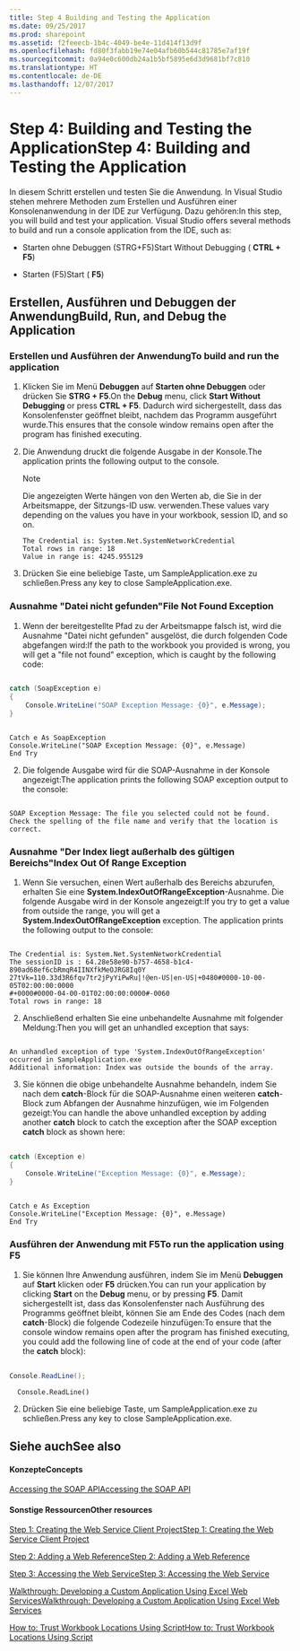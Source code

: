 ```yaml
---
title: Step 4 Building and Testing the Application
ms.date: 09/25/2017
ms.prod: sharepoint
ms.assetid: f2feeecb-1b4c-4049-be4e-11d414f13d9f
ms.openlocfilehash: fd80f3fabb19e74e04afb60b544c81785e7af19f
ms.sourcegitcommit: 0a94e0c600db24a1b5bf5895e6d3d9681bf7c810
ms.translationtype: HT
ms.contentlocale: de-DE
ms.lasthandoff: 12/07/2017
---
```

# <a name="step-4-building-and-testing-the-application"></a><span data-ttu-id="06a76-102">Step 4: Building and Testing the Application</span><span class="sxs-lookup"><span data-stu-id="06a76-102">Step 4: Building and Testing the Application</span></span>

<span data-ttu-id="06a76-p101">In diesem Schritt erstellen und testen Sie die Anwendung. In Visual Studio stehen mehrere Methoden zum Erstellen und Ausführen einer Konsolenanwendung in der IDE zur Verfügung. Dazu gehören:</span><span class="sxs-lookup"><span data-stu-id="06a76-p101">In this step, you will build and test your application. Visual Studio offers several methods to build and run a console application from the IDE, such as:</span></span>
  
    
    


- <span data-ttu-id="06a76-105">Starten ohne Debuggen (STRG+F5)</span><span class="sxs-lookup"><span data-stu-id="06a76-105">Start Without Debugging ( **CTRL + F5**)</span></span>
    
  
- <span data-ttu-id="06a76-106">Starten (F5)</span><span class="sxs-lookup"><span data-stu-id="06a76-106">Start ( **F5**)</span></span>
    
  

## <a name="build-run-and-debug-the-application"></a><span data-ttu-id="06a76-107">Erstellen, Ausführen und Debuggen der Anwendung</span><span class="sxs-lookup"><span data-stu-id="06a76-107">Build, Run, and Debug the Application</span></span>


### <a name="to-build-and-run-the-application"></a><span data-ttu-id="06a76-108">Erstellen und Ausführen der Anwendung</span><span class="sxs-lookup"><span data-stu-id="06a76-108">To build and run the application</span></span>


1. <span data-ttu-id="06a76-109">Klicken Sie im Menü **Debuggen** auf **Starten ohne Debuggen** oder drücken Sie **STRG + F5**.</span><span class="sxs-lookup"><span data-stu-id="06a76-109">On the **Debug** menu, click **Start Without Debugging** or press **CTRL + F5**.</span></span> <span data-ttu-id="06a76-110">Dadurch wird sichergestellt, dass das Konsolenfenster geöffnet bleibt, nachdem das Programm ausgeführt wurde.</span><span class="sxs-lookup"><span data-stu-id="06a76-110">This ensures that the console window remains open after the program has finished executing.</span></span> 
    
  
2. <span data-ttu-id="06a76-111">Die Anwendung druckt die folgende Ausgabe in der Konsole.</span><span class="sxs-lookup"><span data-stu-id="06a76-111">The application prints the following output to the console.</span></span>
    
    > [!NOTE]
    > <span data-ttu-id="06a76-112">Die angezeigten Werte hängen von den Werten ab, die Sie in der Arbeitsmappe, der Sitzungs-ID usw. verwenden.</span><span class="sxs-lookup"><span data-stu-id="06a76-112">These values vary depending on the values you have in your workbook, session ID, and so on.</span></span> 

    ```
    The Credential is: System.Net.SystemNetworkCredential
    Total rows in range: 18
    Value in range is: 4245.955129
    ```

3. <span data-ttu-id="06a76-113">Drücken Sie eine beliebige Taste, um SampleApplication.exe zu schließen.</span><span class="sxs-lookup"><span data-stu-id="06a76-113">Press any key to close SampleApplication.exe.</span></span>
    
### <a name="file-not-found-exception"></a><span data-ttu-id="06a76-114">Ausnahme "Datei nicht gefunden"</span><span class="sxs-lookup"><span data-stu-id="06a76-114">File Not Found Exception</span></span>


1. <span data-ttu-id="06a76-115">Wenn der bereitgestellte Pfad zu der Arbeitsmappe falsch ist, wird die Ausnahme "Datei nicht gefunden" ausgelöst, die durch folgenden Code abgefangen wird:</span><span class="sxs-lookup"><span data-stu-id="06a76-115">If the path to the workbook you provided is wrong, you will get a "file not found" exception, which is caught by the following code:</span></span>
    
```cs
  
catch (SoapException e)
{
    Console.WriteLine("SOAP Exception Message: {0}", e.Message);
}
```


```VB.net
  
Catch e As SoapException
Console.WriteLine("SOAP Exception Message: {0}", e.Message)
End Try
```

2. <span data-ttu-id="06a76-116">Die folgende Ausgabe wird für die SOAP-Ausnahme in der Konsole angezeigt:</span><span class="sxs-lookup"><span data-stu-id="06a76-116">The application prints the following SOAP exception output to the console:</span></span>
    
```
  
SOAP Exception Message: The file you selected could not be found. Check the spelling of the file name and verify that the location is correct.

```


### <a name="index-out-of-range-exception"></a><span data-ttu-id="06a76-117">Ausnahme "Der Index liegt außerhalb des gültigen Bereichs"</span><span class="sxs-lookup"><span data-stu-id="06a76-117">Index Out Of Range Exception</span></span>


1. <span data-ttu-id="06a76-p103">Wenn Sie versuchen, einen Wert außerhalb des Bereichs abzurufen, erhalten Sie eine **System.IndexOutOfRangeException**-Ausnahme. Die folgende Ausgabe wird in der Konsole angezeigt:</span><span class="sxs-lookup"><span data-stu-id="06a76-p103">If you try to get a value from outside the range, you will get a **System.IndexOutOfRangeException** exception. The application prints the following output to the console:</span></span>
    
```
  
The Credential is: System.Net.SystemNetworkCredential
The sessionID is : 64.28e58e90-b757-4658-b1c4-890ad68ef6cbRmqR4IINXfkMeOJRG8Iq0Y
27tVk=110.33d3R6fqv7tr2jPyYiPwRu|!@en-US|en-US|+0480#0000-10-00-05T02:00:00:0000
#+0000#0000-04-00-01T02:00:00:0000#-0060
Total rows in range: 18
```

2. <span data-ttu-id="06a76-120">Anschließend erhalten Sie eine unbehandelte Ausnahme mit folgender Meldung:</span><span class="sxs-lookup"><span data-stu-id="06a76-120">Then you will get an unhandled exception that says:</span></span>
    
```
  
An unhandled exception of type 'System.IndexOutOfRangeException' occurred in SampleApplication.exe
Additional information: Index was outside the bounds of the array.
```

3. <span data-ttu-id="06a76-121">Sie können die obige unbehandelte Ausnahme behandeln, indem Sie nach dem **catch**-Block für die SOAP-Ausnahme einen weiteren **catch**-Block zum Abfangen der Ausnahme hinzufügen, wie im Folgenden gezeigt:</span><span class="sxs-lookup"><span data-stu-id="06a76-121">You can handle the above unhandled exception by adding another **catch** block to catch the exception after the SOAP exception **catch** block as shown here:</span></span>
    
```cs
  
catch (Exception e)
{
    Console.WriteLine("Exception Message: {0}", e.Message);
}
```


```VB.net
  
Catch e As Exception
Console.WriteLine("Exception Message: {0}", e.Message)
End Try
```


### <a name="to-run-the-application-using-f5"></a><span data-ttu-id="06a76-122">Ausführen der Anwendung mit F5</span><span class="sxs-lookup"><span data-stu-id="06a76-122">To run the application using F5</span></span>


1. <span data-ttu-id="06a76-123">Sie können Ihre Anwendung ausführen, indem Sie im Menü **Debuggen** auf **Start** klicken oder **F5** drücken.</span><span class="sxs-lookup"><span data-stu-id="06a76-123">You can run your application by clicking **Start** on the **Debug** menu, or by pressing **F5**.</span></span> <span data-ttu-id="06a76-124">Damit sichergestellt ist, dass das Konsolenfenster nach Ausführung des Programms geöffnet bleibt, können Sie am Ende des Codes (nach dem **catch**-Block) die folgende Codezeile hinzufügen:</span><span class="sxs-lookup"><span data-stu-id="06a76-124">To ensure that the console window remains open after the program has finished executing, you could add the following line of code at the end of your code (after the **catch** block):</span></span>
    
```cs
  
Console.ReadLine();
```


```VB.net
  Console.ReadLine()
```

2. <span data-ttu-id="06a76-125">Drücken Sie eine beliebige Taste, um SampleApplication.exe zu schließen.</span><span class="sxs-lookup"><span data-stu-id="06a76-125">Press any key to close SampleApplication.exe.</span></span>
    
  

## <a name="see-also"></a><span data-ttu-id="06a76-126">Siehe auch</span><span class="sxs-lookup"><span data-stu-id="06a76-126">See also</span></span>


#### <a name="concepts"></a><span data-ttu-id="06a76-127">Konzepte</span><span class="sxs-lookup"><span data-stu-id="06a76-127">Concepts</span></span>


  
    
    
 [<span data-ttu-id="06a76-128">Accessing the SOAP API</span><span class="sxs-lookup"><span data-stu-id="06a76-128">Accessing the SOAP API</span></span>](accessing-the-soap-api.md)
#### <a name="other-resources"></a><span data-ttu-id="06a76-129">Sonstige Ressourcen</span><span class="sxs-lookup"><span data-stu-id="06a76-129">Other resources</span></span>


  
    
    
 [<span data-ttu-id="06a76-130">Step 1: Creating the Web Service Client Project</span><span class="sxs-lookup"><span data-stu-id="06a76-130">Step 1: Creating the Web Service Client Project</span></span>](step-1-creating-the-web-service-client-project.md)
  
    
    
 [<span data-ttu-id="06a76-131">Step 2: Adding a Web Reference</span><span class="sxs-lookup"><span data-stu-id="06a76-131">Step 2: Adding a Web Reference</span></span>](step-2-adding-a-web-reference.md)
  
    
    
 [<span data-ttu-id="06a76-132">Step 3: Accessing the Web Service</span><span class="sxs-lookup"><span data-stu-id="06a76-132">Step 3: Accessing the Web Service</span></span>](step-3-accessing-the-web-service.md)
  
    
    
 [<span data-ttu-id="06a76-133">Walkthrough: Developing a Custom Application Using Excel Web Services</span><span class="sxs-lookup"><span data-stu-id="06a76-133">Walkthrough: Developing a Custom Application Using Excel Web Services</span></span>](walkthrough-developing-a-custom-application-using-excel-web-services.md)
  
    
    
 [<span data-ttu-id="06a76-134">How to: Trust Workbook Locations Using Script</span><span class="sxs-lookup"><span data-stu-id="06a76-134">How to: Trust Workbook Locations Using Script</span></span>](http://msdn.microsoft.com/library/79ab6ced-7a0c-4275-b852-bb246fc6be57%28Office.15%29.aspx)
